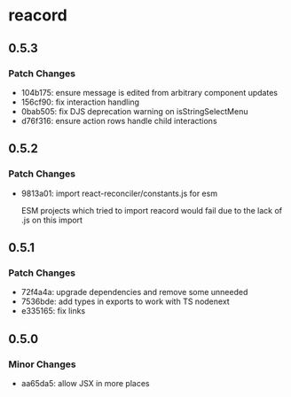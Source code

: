 # reacord

## 0.5.3

### Patch Changes

- 104b175: ensure message is edited from arbitrary component updates
- 156cf90: fix interaction handling
- 0bab505: fix DJS deprecation warning on isStringSelectMenu
- d76f316: ensure action rows handle child interactions

## 0.5.2

### Patch Changes

- 9813a01: import react-reconciler/constants.js for esm

  ESM projects which tried to import reacord would fail due to the lack of .js on this import

## 0.5.1

### Patch Changes

- 72f4a4a: upgrade dependencies and remove some unneeded
- 7536bde: add types in exports to work with TS nodenext
- e335165: fix links

## 0.5.0

### Minor Changes

- aa65da5: allow JSX in more places
